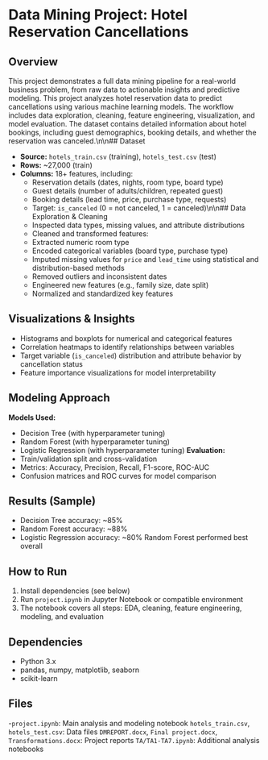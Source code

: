 # Data Mining Project: Hotel Reservation Cancellations

## Overview
This project demonstrates a full data mining pipeline for a real-world business problem, from raw data to actionable insights and predictive modeling.
This project analyzes hotel reservation data to predict cancellations using various machine learning models. The workflow includes data exploration, cleaning, feature engineering, visualization, and model evaluation. The dataset contains detailed information about hotel bookings, including guest demographics, booking details, and whether the reservation was canceled.\n\n## Dataset
- **Source:** `hotels_train.csv` (training), `hotels_test.csv` (test)
- **Rows:** ~27,000 (train)
- **Columns:** 18+ features, including:
    - Reservation details (dates, nights, room type, board type)
    -  Guest details (number of adults/children, repeated guest)
    - Booking details (lead time, price, purchase type, requests)
    - Target: `is_canceled` (0 = not canceled, 1 = canceled)\n\n## Data Exploration & Cleaning
    - Inspected data types, missing values, and attribute distributions
    -  Cleaned and transformed features:
    - Extracted numeric room type
    - Encoded categorical variables (board type, purchase type)
    - Imputed missing values for `price` and `lead_time` using statistical and distribution-based methods
    - Removed outliers and inconsistent dates
    - Engineered new features (e.g., family size, date split)
    - Normalized and standardized key features
## Visualizations & Insights
- Histograms and boxplots for numerical and categorical features
- Correlation heatmaps to identify relationships between variables
- Target variable (`is_canceled`) distribution and attribute behavior by cancellation status
- Feature importance visualizations for model interpretability
## Modeling Approach
**Models Used:**
- Decision Tree (with hyperparameter tuning)
- Random Forest (with hyperparameter tuning)
- Logistic Regression (with hyperparameter tuning)
**Evaluation:**
- Train/validation split and cross-validation
- Metrics: Accuracy, Precision, Recall, F1-score, ROC-AUC
- Confusion matrices and ROC curves for model comparison
## Results (Sample)
- Decision Tree accuracy: ~85%
- Random Forest accuracy: ~88%
- Logistic Regression accuracy: ~80%
Random Forest performed best overall
## How to Run
1. Install dependencies (see below)
2. Run `project.ipynb` in Jupyter Notebook or compatible environment
3. The notebook covers all steps: EDA, cleaning, feature engineering, modeling, and evaluation
## Dependencies
- Python 3.x
- pandas, numpy, matplotlib, seaborn
- scikit-learn
## Files
-`project.ipynb`: Main analysis and modeling notebook
`hotels_train.csv`, `hotels_test.csv`: Data files
`DMREPORT.docx`, `Final project.docx`, `Transformations.docx`: Project reports
`TA/TA1-TA7.ipynb`: Additional analysis notebooks
